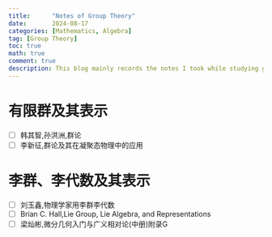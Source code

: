 ```yaml
---
title:      "Notes of Group Theory"
date:       2024-08-17
categories: [Mathematics, Algebra]
tag: [Group Theory]
toc: true
math: true
comment: true
description: This blog mainly records the notes I took while studying group theory, covering topics such as finite groups, Lie groups, and their representations.
---
```

# 有限群及其表示
- [ ] 韩其智,孙洪洲,群论
- [ ] 李新征,群论及其在凝聚态物理中的应用
  
# 李群、李代数及其表示
- [ ] 刘玉鑫,物理学家用李群李代数
- [ ] Brian C. Hall,Lie Group, Lie Algebra, and Representations
- [ ] 梁灿彬,微分几何入门与广义相对论(中册)附录G
